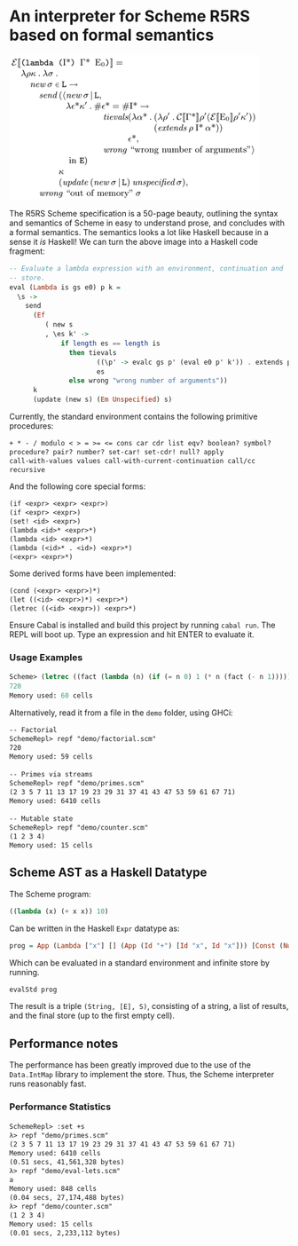 # An interpreter for Scheme R5RS based on formal semantics
![R5RS denotational semantics for evaluating lambdas](lambda-def.png)

The R5RS Scheme specification is a 50-page beauty, outlining the
syntax and semantics of Scheme in easy to understand prose, and
concludes with a formal semantics.  The semantics looks a lot like
Haskell because in a sense it _is_ Haskell!  We can turn the above
image into a Haskell code fragment:

```haskell
-- Evaluate a lambda expression with an environment, continuation and
-- store.
eval (Lambda is gs e0) p k =
  \s ->
    send
      (Ef
         ( new s
         , \es k' ->
             if length es == length is
               then tievals
                      ((\p' -> evalc gs p' (eval e0 p' k')) . extends p is)
                      es
               else wrong "wrong number of arguments"))
      k
      (update (new s) (Em Unspecified) s)
```

Currently, the standard environment contains the following primitive procedures:
```text
+ * - / modulo < > = >= <= cons car cdr list eqv? boolean? symbol?
procedure? pair? number? set-car! set-cdr! null? apply
call-with-values values call-with-current-continuation call/cc
recursive
```

And the following core special forms:
```text
(if <expr> <expr> <expr>)
(if <expr> <expr>)
(set! <id> <expr>)
(lambda <id>* <expr>*)
(lambda <id> <expr>*)
(lambda (<id>* . <id>) <expr>*)
(<expr> <expr>*)
```

Some derived forms have been implemented:
```text
(cond (<expr> <expr>)*)
(let ((<id> <expr>)*) <expr>*)
(letrec ((<id> <expr>)) <expr>*)
```

Ensure Cabal is installed and build this project by running `cabal
run`.  The REPL will boot up.  Type an expression and hit ENTER to
evaluate it.

### Usage Examples
```scheme
Scheme> (letrec ((fact (lambda (n) (if (= n 0) 1 (* n (fact (- n 1))))))) (fact 6))
720
Memory used: 60 cells
```
Alternatively, read it from a file in the `demo` folder, using GHCi:
```text
-- Factorial
SchemeRepl> repf "demo/factorial.scm"
720
Memory used: 59 cells

-- Primes via streams
SchemeRepl> repf "demo/primes.scm"
(2 3 5 7 11 13 17 19 23 29 31 37 41 43 47 53 59 61 67 71)
Memory used: 6410 cells

-- Mutable state
SchemeRepl> repf "demo/counter.scm"
(1 2 3 4)
Memory used: 15 cells
```
## Scheme AST as a Haskell Datatype
The Scheme program:
```scheme
((lambda (x) (+ x x)) 10)
```
Can be written in the Haskell `Expr` datatype as:
```haskell
prog = App (Lambda ["x"] [] (App (Id "+") [Id "x", Id "x"])) [Const (Number 10)]
```
Which can be evaluated in a standard environment and infinite store by running.

```haskell
evalStd prog
```
The result is a triple `(String, [E], S)`, consisting of a string, a
list of results, and the final store (up to the first empty cell).

## Performance notes
The performance has been greatly improved due to the use of the
`Data.IntMap` library to implement the store.  Thus, the Scheme
interpreter runs reasonably fast.

### Performance Statistics
```text
SchemeRepl> :set +s
λ> repf "demo/primes.scm"
(2 3 5 7 11 13 17 19 23 29 31 37 41 43 47 53 59 61 67 71)
Memory used: 6410 cells
(0.51 secs, 41,561,328 bytes)
λ> repf "demo/eval-lets.scm"
a
Memory used: 848 cells
(0.04 secs, 27,174,488 bytes)
λ> repf "demo/counter.scm"
(1 2 3 4)
Memory used: 15 cells
(0.01 secs, 2,233,112 bytes)
```
